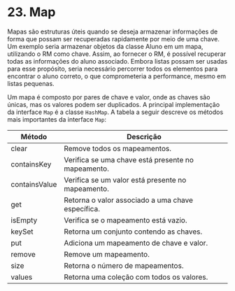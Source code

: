 # 23. Map

Mapas são estruturas úteis quando se deseja armazenar informações de forma que possam ser recuperadas rapidamente por meio de uma chave. Um exemplo seria armazenar objetos da classe Aluno em um mapa, utilizando o RM como chave. Assim, ao fornecer o RM, é possível recuperar todas as informações do aluno associado. Embora listas possam ser usadas para esse propósito, seria necessário percorrer todos os elementos para encontrar o aluno correto, o que comprometeria a performance, mesmo em listas pequenas.  

Um mapa é composto por pares de chave e valor, onde as chaves são únicas, mas os valores podem ser duplicados. A principal implementação da interface `Map` é a classe `HashMap`. A tabela a seguir descreve os métodos mais importantes da interface `Map`:

| Método        | Descrição                                          |
| ------------- | -------------------------------------------------- |
| clear         | Remove todos os mapeamentos.                       |
| containsKey   | Verifica se uma chave está presente no mapeamento. |
| containsValue | Verifica se um valor está presente no mapeamento.  |
| get           | Retorna o valor associado a uma chave específica.  |
| isEmpty       | Verifica se o mapeamento está vazio.               |
| keySet        | Retorna um conjunto contendo as chaves.            |
| put           | Adiciona um mapeamento de chave e valor.           |
| remove        | Remove um mapeamento.                              |
| size          | Retorna o número de mapeamentos.                   |
| values        | Retorna uma coleção com todos os valores.          |